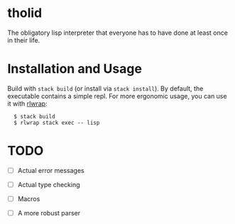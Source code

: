 # tholid

The obligatory lisp interpreter that everyone has to have done at least
once in their life.

# Installation and Usage

Build with `stack build` (or install via `stack install`).  By default,
the executable contains a simple repl.  For more ergonomic usage, you
can use it with [rlwrap]:

``` console
  $ stack build
  $ rlwrap stack exec -- lisp
```

# TODO

- [ ] Actual error messages
- [ ] Actual type checking
- [ ] Macros
- [ ] A more robust parser


[rlwrap]: https://github.com/hanslub42/rlwrap
